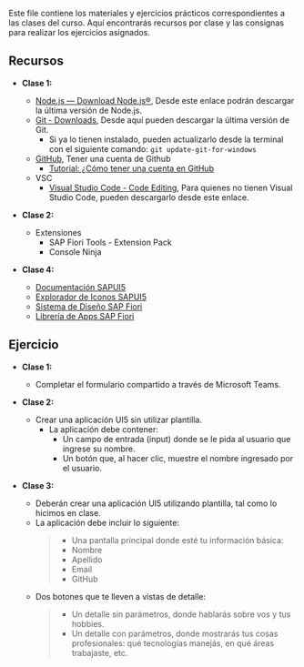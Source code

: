 Este file contiene los materiales y ejercicios prácticos correspondientes a las clases del curso. Aquí encontrarás recursos por clase y las consignas para realizar los ejercicios asignados.
## Recursos

- **Clase 1:**
    - [Node.js — Download Node.js®](https://nodejs.org/en/download), Desde este enlace podrán descargar la última versión de Node.js.
    - [Git - Downloads](https://git-scm.com/downloads), Desde aquí pueden descargar la última versión de Git. 
        - Si ya lo tienen instalado, pueden actualizarlo desde la terminal con el siguiente comando: ```git update-git-for-windows```
    - [GitHub](https://github.com/), Tener una cuenta de Github
        - [Tutorial: ¿Cómo tener una cuenta en GitHub](https://youtu.be/f7Qn1Rq9tSo?si=X_POeAHgu-wNgkbV&t=18)
    - VSC
        - [Visual Studio Code - Code Editing](https://code.visualstudio.com/), Para quienes no tienen Visual Studio Code, pueden descargarlo desde este enlace.

- **Clase 2:**
    -  Extensiones
        - SAP Fiori Tools - Extension Pack
        - Console Ninja

- **Clase 4:**
    - [Documentación SAPUI5](https://ui5.sap.com/)
    - [Explorador de Iconos SAPUI5](https://ui5.sap.com/test-resources/sap/m/demokit/iconExplorer/webapp/index.html)
    - [Sistema de Diseño SAP Fiori](https://www.sap.com/design-system/?external)
    - [Librería de Apps SAP Fiori](https://fioriappslibrary.hana.ondemand.com/sap/fix/externalViewer)

## Ejercicio 

- **Clase 1:**
    - Completar el formulario compartido a través de Microsoft Teams.

- **Clase 2:**
    - Crear una aplicación UI5 sin utilizar plantilla.
        - La aplicación debe contener:
            - Un campo de entrada (input) donde se le pida al usuario que ingrese su nombre.
            - Un botón que, al hacer clic, muestre el nombre ingresado por el usuario.

- **Clase 3:**
    - Deberán crear una aplicación UI5 utilizando plantilla, tal como lo hicimos en clase.
    - La aplicación debe incluir lo siguiente:
        > - Una pantalla principal donde esté tu información básica:
        > - Nombre
        > - Apellido
        > - Email
        > - GitHub
    - Dos botones que te lleven a vistas de detalle:
        > - Un detalle sin parámetros, donde hablarás sobre vos y tus hobbies.
        > - Un detalle con parámetros, donde mostrarás tus cosas profesionales: qué tecnologías manejás, en qué áreas trabajaste, etc.